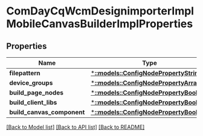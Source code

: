 # ComDayCqWcmDesignimporterImplMobileCanvasBuilderImplProperties

## Properties
Name | Type | Description | Notes
------------ | ------------- | ------------- | -------------
**filepattern** | [***::models::ConfigNodePropertyString**](configNodePropertyString.md) |  | [optional] 
**device_groups** | [***::models::ConfigNodePropertyArray**](configNodePropertyArray.md) |  | [optional] 
**build_page_nodes** | [***::models::ConfigNodePropertyBoolean**](configNodePropertyBoolean.md) |  | [optional] 
**build_client_libs** | [***::models::ConfigNodePropertyBoolean**](configNodePropertyBoolean.md) |  | [optional] 
**build_canvas_component** | [***::models::ConfigNodePropertyBoolean**](configNodePropertyBoolean.md) |  | [optional] 

[[Back to Model list]](../README.md#documentation-for-models) [[Back to API list]](../README.md#documentation-for-api-endpoints) [[Back to README]](../README.md)


